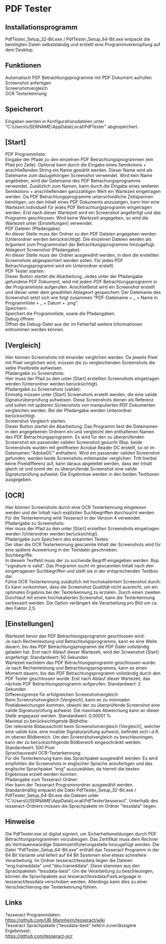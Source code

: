 # PDF Tester


## Installationsprogramm
PdfTester_Setup_32-Bit.exe / PdfTester_Setup_64-Bit.exe entpackt die benötigten Daten selbstständig und erstellt eine Programmverknüpfung auf dem Desktop.


## Funktionen
Automatisch PDF Betrachtungsprogramme mit PDF Dokument aufrufen<br/>
Screenshot anfertigen<br/>
Screenshotvergleich<br/>
OCR Texterkennung<br/>


## Speicherort
Eingaben werden in Konfigurationsdateien unter "C:\Users\USERNAME\AppData\Local\PdfTester\" abgespeichert.


## [Start]

PDF Programmliste:<br/>
Eingabe der Pfade zu den einzelnen PDF Betrachtungsprogrammen (ein Pfad pro Zeile).
Optional kann durch die Eingabe eines Semikolons + anschließenden String ein Name gewählt werden.
Dieser Name wird als Dateiname zum dazugehörigen Screenshot verwendet.
Wird kein Name angebeben, wird der Dateiname des PDF Betrachungsprogramms verwendet.
Zusätzlich zum Namen, kann durch die Eingabe eines weiteren Semikolons + anschließenden ganzzahligen Wert ein Wartezeit eingetragen werden.
Da PDF Betrachtungsprogramme unterschiedliche Zeitspannen benötigen, um den Inhalt eines PDF Dokuments anzuzeigen, kann hier eine Wartezeit individuell für jedes PDF Betrachtungsprogramm eingetragen werden.
Erst nach dieser Wartezeit wird ein Screenshot angefertigt und das Programm geschlossen.
Wird keine Wartezeit angegeben, so wird die Wartezeit unter [Einstellungen] verwendet.
<br/>
PDF Dateien (Pfadangabe):<br/>
An dieser Stelle muss der Ordner zu den PDF Dateien angegeben werden (Unterordner werden berücksichtigt).
Die einzelnen Dateien werden als Argument zum Programmstart der Betrachtungsprogramme hinzugefügt.
<br/>
Ablageort Screenshot (Pfadangabe):<br/>
An dieser Stelle muss der Ordner ausgewählt werden, in dem die erstellten Screenshots abgespeichert werden sollen.
Für jedes PDF Betrachtungsprogramm wird ein Unterordner erstellt.
<br/>
PDF Tester starten:<br/>
Dieser Button startet die Abarbeitung.
Jedes unter der Pfadangabe gefundene PDF Dokument, wird mit jedem PDF Betrachtungsprogramm in der Programmliste aufgerufen.
Anschließend wird ein Screenshot erstellt und dieser unter dem gewählten Ablageort gespeichert.
Der Dateiname des Screenshot setzt sich wie folgt zusammen "PDF-Dateiname + _ + Name in Programmliste + _ + Datum + .png".
<br/>
Speichern:<br/>
Speichert die Programmliste, sowie die Pfadangaben.
<br/>
Debug öffnen:<br/>
Öffnet die Debug-Datei aus der im Fehlerfall weitere Informationen entnommen werden können.


## [Vergleich]

Hier können Screenshots mit einander verglichen werden.
Da jeweils Pixel mit Pixel verglichen wird, müssen die zu vergleichenden Screenshots die selbe Pixelbreite aufweisen.
<br/>
Pfadangabe zu Screenshots:<br/>
Hier muss der Pfad zu den unter [Start] erstellten Screenshots eingetragen werden (Unterordner werden berücksichtigt).
<br/>
Pfadangabe zu Screenshots (valide):<br/>
Einmalig müssen unter [Start] Screenshots erstellt werden, die eine valide Signaturüberprüfung aufweisen.
Diese Screenshots dienen als Referenz und sollen mit späteren Screenshots von manipulierten PDF Dokumenten vergleichen werden.
Bei der Pfadangabe werden Unterordner berücksichtigt.
<br/>
Screenshot Vergleich starten:<br/>
Dieser Button startet die Abarbeitung.
Das Programm liest die Dateinamen in den angegebenen Ordnern ein und vergleicht den enthaltenen Namen des PDF Betrachtungsprogramm.
Es wird für den zu überprüfenden Screenshot ein passender validen Screenshot gesucht (Bsp. beide Screenshots wurden mit geöffneten Acrobat Reader DC erstellt, so ist im Dateinamen "AdobeDC" enthalten).
Wird ein passender validen Screenshot gefunden, werden beide Screenshots miteinander verglichen.
Tritt hierbei keine Pixeldifferenz auf, kann daraus abgeleitet werden, dass der Inhalt gleich ist und somit der zu überprüfende Screenshot eine valide Signaturprüfung aufweist.
Die Ergebnisse werden in den beiden Textboxen ausgegeben.


## [OCR]

Hier können Screenshots durch eine OCR Texterkennung eingelesen werden und der Inhalt nach expliziten Suchbegriffen durchsucht werden.
Für die Texterkennung wird Tesseract in der Version 4 verwendet.
<br/>
Pfadangabe zu Screenshots:<br/>
Hier muss der Pfad zu den unter [Start] erstellten Screenshots eingetragen werden (Unterordner werden berücksichtigt).
<br/>
Pfadangabe zum Speichern des erkannten Textes:<br/>
Der über die OCR Texterkennung gescannte Inhalt der Screenshots wird für eine spätere Auswertung in der Textdatei geschrieben.
<br/>
Suchbegriffe:<br/>
In diesem Textfeld muss der zu suchende Begriff eingegeben werden. Bsp. "signature is valid".
Das Programm sucht im gescannten Inhalt nach den eingetragenen Suchbegriffen und stellt sie in der entsprechenden Textbox dar.
<br/>
Führe OCR Texterkennung zusätzlich mit hochskaliertem Screenshot durch:<br/>
Es kann vorkommen, dass die Screenshot Qualtität nicht ausreicht, um ein optimales Ergebnis bei der Texterkennung zu erzielen.
Durch einen zweiten Durchlauf mit einem hochskalierten Screenshot, kann die Texterkennung verbessert werden.
Die Option verlängert die Verarbeitung pro Bild um ca. den Faktor 2,5.


## [Einstellungen]

Wartezeit bevor das PDF Betrachtungsprogramm geschlossen wird:<br/>
Je nach Rechenleistung und Betrachtungsprogramms, kann es eine Weile dauern, bis das PDF Betrachtungsprogramm die PDF Datei vollständig geladen hat.
Erst nach Ablauf dieser Wartezeit, wird der Screenshot [Start] angefertigt.
Standardwert: 50 Sekunden
<br/>
Wartezeit nachdem das PDF Betrachtungsprogramm geschlossen wurde:<br/>
Je nach Rechenleistung und Betrachtungsprogramms, kann es einen Moment dauern, bis das PDF Betrachtungsprogramm vollständig durch den PDF Tester geschlossen wurde.
Erst nach Ablauf dieser Wartezeit, das nächste PDF Betrachtungsprogramm aufgerufen.
Standardwert: 2 Sekunden
<br/>
Differenzgrenze für erfolgreichen Screenshotvergleich:<br/>
Beim Screenshotvergleich [Vergleich], kann es zu minimalen Pixelabweichungen kommen, obwohl der zu überprüfende Screenshot eine valide Signaturprüfung aufweist.
Die maximale Abweichung kann an dieser Stelle angepasst werden.
Standardwert: 0,00001 %
<br/>
Maximal zu berücksichtigende Bildhöhe:<br/>
Der relevante Bildausschnitt beim Screenshotvergleich [Vergleich], welcher eine valide bzw. eine invalide Signaturprüfung aufweist, befindet sich i.d.R. im oberen Bildbereich.
Um den Screenshotvergleich zu beschleuningen, kann der zu berücksichtigende Bildbereich eingeschränkt werden.
Standardwert: 500 Pixel
<br/>
Sprachauswahl OCR-Texterkennung:<br/>
Für die Texterkennung kann das Sprachpaket ausgewählt werden.
Es wird empfohlen die Screenshots in englischer Sprache anzufertigen und das englische Sprachpaket "eng" auszuwählen, da hiermit die besten Ergebnisse erzielt werden konnten.
<br/>
Pfadangabe zum Tesseract Ordner:<br/>
Hier kann der Tesseract Programmordner ausgewählt werden.
Standardmäßig entpackt die Datei PdfTester_Setup_32-Bit.exe / PdfTester_Setup_64-Bit.exe die Dateien unter "C:\Users\USERNAME\AppData\Local\PdfTester\tesseract".
Unterhalb des tesseract-Ordners müssen die Sprachpakete im Ordner "tessdata" liegen.
 

## Hinweise
Die PdfTester.exe ist digital signiert, um Sicherheitsmeldungen durch PDF Betrachtungsprogrammen vorzubeugen.
Das Zertifikat muss dem Rechner als Vertrauenswürdige Stammzertifizierungsstelle hinzugefügt werden.
Die Datei "PdfTester_Setup_64-Bit.exe" enthält das Tesseract Programm in der 64 Bit Variante und liefert auf 64 Bit Systemen eine etwas schnellere Verarbeitung.
Im Ordner tesseract/tessdata liegen die Dateien "eng.traineddata" und "deu.traineddata". Diese stammen aus den Sprachpaketen "tessdata-best".
Um die Verarbeitung zu beschleunigen, können die Sprachpakete aus tesseract/tessdata/FastLanguage in tesseract/tessdata verschoben werden.
Allerdings kann dies zu einer Verschlechterung der Texterkennung führen.
 
## Links
 
Tesseract Programmdaten:<br/>
https://github.com/UB-Mannheim/tesseract/wiki
<br/>
Tesseract Sprachpakete ("tessdata-best" liefern zuverlässigere Ergebnisse):<br/>
https://github.com/tesseract-ocr

